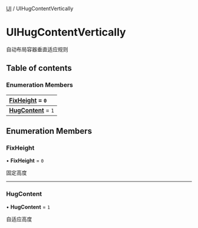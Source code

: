 [UI](../groups/Core.UI.md) / UIHugContentVertically

# UIHugContentVertically <Badge type="tip" text="Enumeration" /> <Score text="UIHugContentVertically" />

<p class="content-big"> 自动布局容器垂直适应规则 </p>

## Table of contents

### Enumeration Members <Score text="Enumeration" /> 
| **[FixHeight](mw.UIHugContentVertically.md#fixheight)** = ``0``  |
| :----- |
| **[HugContent](mw.UIHugContentVertically.md#hugcontent)** = ``1`` |

## Enumeration Members

### FixHeight <Score text="FixHeight" /> 

• **FixHeight** = ``0``

固定高度

___

### HugContent <Score text="HugContent" /> 

• **HugContent** = ``1``

自适应高度
